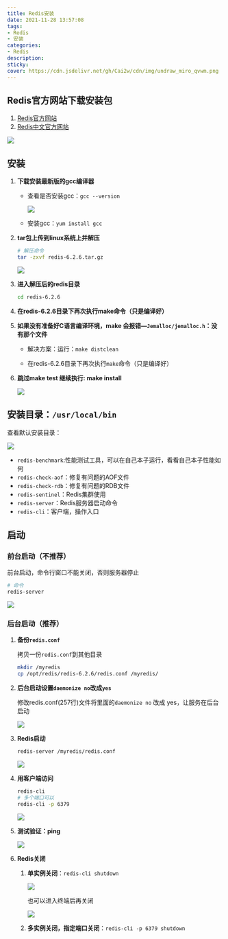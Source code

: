 ```yaml
---
title: Redis安装
date: 2021-11-28 13:57:08
tags:
- Redis
- 安装
categories:
- Redis
description:
sticky:
cover: https://cdn.jsdelivr.net/gh/Cai2w/cdn/img/undraw_miro_qvwm.png
---
```


## Redis官方网站下载安装包

1. [Redis官方网站](https://redis.io/)
2. [Redis中文官方网站](http://www.redis.cn/)

![](https://cdn.jsdelivr.net/gh/Cai2w/cdn/img/20211128142143.png)

## 安装

1. **下载安装最新版的gcc编译器**

   - 查看是否安装gcc：`gcc --version`

     ![](https://cdn.jsdelivr.net/gh/Cai2w/cdn/img/20211128150331.png)

   - 安装gcc：`yum install gcc`

2. **tar包上传到linux系统上并解压**

   ```bash
   # 解压命令
   tar -zxvf redis-6.2.6.tar.gz
   ```

   ![](https://cdn.jsdelivr.net/gh/Cai2w/cdn/img/20211128142515.png)

3. **进入解压后的redis目录**

   ```bash
   cd redis-6.2.6
   ```

4. **在redis-6.2.6目录下再次执行make命令（只是编译好）**

5. **如果没有准备好C语言编译环境，make 会报错—`Jemalloc/jemalloc.h`：没有那个文件**

   - 解决方案：运行：`make distclean`

   - 在redis-6.2.6目录下再次执行`make`命令（只是编译好）

6. **跳过make test 继续执行: make install**

   ![](https://cdn.jsdelivr.net/gh/Cai2w/cdn/img/20211128143714.png)

## 安装目录：`/usr/local/bin`

查看默认安装目录：

![](https://cdn.jsdelivr.net/gh/Cai2w/cdn/img/20211128143851.png)

- `redis-benchmark`:性能测试工具，可以在自己本子运行，看看自己本子性能如何
- `redis-check-aof`：修复有问题的AOF文件
- `redis-check-rdb`：修复有问题的RDB文件
- `redis-sentinel`：Redis集群使用
- `redis-server`：Redis服务器启动命令
- `redis-cli`：客户端，操作入口

## 启动

### 前台启动（不推荐）

前台启动，命令行窗口不能关闭，否则服务器停止

```bash
# 命令
redis-server
```

![](https://cdn.jsdelivr.net/gh/Cai2w/cdn/img/20211128144149.png)

### 后台启动（推荐）

1. **备份`redis.conf`**

   拷贝一份`redis.conf`到其他目录

   ```bash
   mkdir /myredis
   cp /opt/redis/redis-6.2.6/redis.conf /myredis/
   ```

2. **后台启动设置`daemonize no`改成`yes`**

   修改redis.conf(257行)文件将里面的`daemonize no` 改成 yes，让服务在后台启动

   ![](https://cdn.jsdelivr.net/gh/Cai2w/cdn/img/20211128145044.png)

3. **Redis启动**

   ```bash
   redis-server /myredis/redis.conf
   ```

   ![](https://cdn.jsdelivr.net/gh/Cai2w/cdn/img/20211128145331.png)

4. **用客户端访问**

   ```bash
   redis-cli
   # 多个端口可以
   redis-cli -p 6379
   ```

   ![](https://cdn.jsdelivr.net/gh/Cai2w/cdn/img/20211128145436.png)

5. **测试验证：ping**

   ![](https://cdn.jsdelivr.net/gh/Cai2w/cdn/img/20211128145541.png)

6. **Redis关闭**

   1. **单实例关闭**：`redis-cli shutdown`

      ![](https://cdn.jsdelivr.net/gh/Cai2w/cdn/img/20211128150154.png)

      也可以进入终端后再关闭

      ![](https://cdn.jsdelivr.net/gh/Cai2w/cdn/img/20211128150021.png)

   2. **多实例关闭，指定端口关闭**：`redis-cli -p 6379 shutdown`